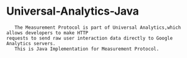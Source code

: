 Universal-Analytics-Java
========================
       The Measurement Protocol is part of Universal Analytics,which allows developers to make HTTP 
    requests to send raw user interaction data directly to Google Analytics servers.
       This is Java Implementation for Measurement Protocol.
